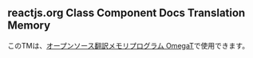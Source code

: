 ## reactjs.org Class Component Docs Translation Memory
このTMは、[オープンソース翻訳メモリプログラム OmegaT](https://omegat.org/ja/download)で使用できます。
